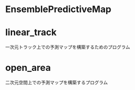 # EnsemblePredictiveMap

#  linear_track
一次元トラック上での予測マップを構築するためのプログラム

# open_area
二次元空間上での予測マップを構築するプログラム
